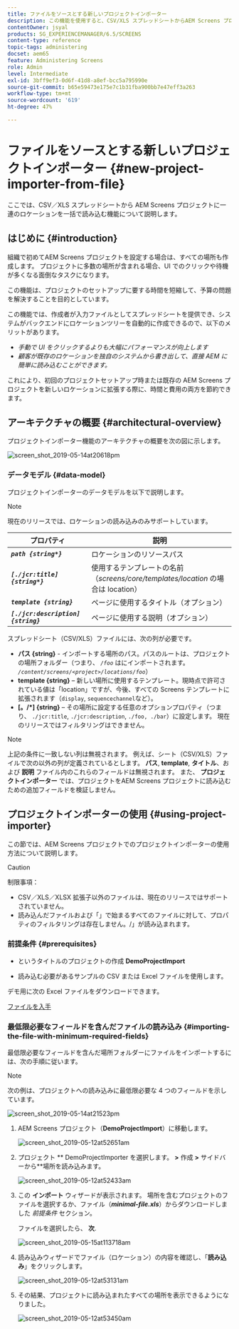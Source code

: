 ```yaml
---
title: ファイルをソースとする新しいプロジェクトインポーター
description: この機能を使用すると、CSV/XLS スプレッドシートからAEM Screens プロジェクトに一連の場所を一括読み込みできます。
contentOwner: jsyal
products: SG_EXPERIENCEMANAGER/6.5/SCREENS
content-type: reference
topic-tags: administering
docset: aem65
feature: Administering Screens
role: Admin
level: Intermediate
exl-id: 3bff9ef3-0d6f-41d8-a8ef-bcc5a795990e
source-git-commit: b65e59473e175e7c1b31fba900bb7e47eff3a263
workflow-type: tm+mt
source-wordcount: '619'
ht-degree: 47%

---
```


# ファイルをソースとする新しいプロジェクトインポーター {#new-project-importer-from-file}

ここでは、CSV／XLS スプレッドシートから AEM Screens プロジェクトに一連のロケーションを一括で読み込む機能について説明します。

## はじめに {#introduction}

組織で初めてAEM Screens プロジェクトを設定する場合は、すべての場所も作成します。 プロジェクトに多数の場所が含まれる場合、UI でのクリックや待機が多くなる面倒なタスクになります。

この機能は、プロジェクトのセットアップに要する時間を短縮して、予算の問題を解決することを目的としています。

この機能では、作成者が入力ファイルとしてスプレッドシートを提供でき、システムがバックエンドにロケーションツリーを自動的に作成できるので、以下のメリットがあります。

* *手動で UI をクリックするよりも大幅にパフォーマンスが向上します*
* *顧客が既存のロケーションを独自のシステムから書き出して、直接 AEM に簡単に読み込むことができます。*

これにより、初回のプロジェクトセットアップ時または既存の AEM Screens プロジェクトを新しいロケーションに拡張する際に、時間と費用の両方を節約できます。

## アーキテクチャの概要 {#architectural-overview}

プロジェクトインポーター機能のアーキテクチャの概要を次の図に示します。

![screen_shot_2019-05-14at20618pm](assets/screen_shot_2019-05-14at20618pm.png)

### データモデル {#data-model}

プロジェクトインポーターのデータモデルを以下で説明します。

>[!NOTE]
>
>現在のリリースでは、ロケーションの読み込みのみサポートしています。

| **プロパティ** | **説明** |
|---|---|
| ***`path {string*}`*** | ロケーションのリソースパス |
| ***`[./jcr:title] {string*}`*** | 使用するテンプレートの名前（*screens/core/templates/location* の場合は location） |
| ***`template {string}`*** | ページに使用するタイトル（オプション） |
| ***`[./jcr:description] {string}`*** | ページに使用する説明（オプション） |

スプレッドシート（CSV/XLS）ファイルには、次の列が必要です。

* **パス {string}** - インポートする場所のパス。パスのルートは、プロジェクトの場所フォルダー（つまり、 *`/foo`* はにインポートされます。 *`/content/screens/<project>/locations/foo`*）
* **template {string}**  – 新しい場所に使用するテンプレート。現時点で許可されている値は「location」ですが、今後、すべての Screens テンプレートに拡張されます（`display`, `sequencechannel`など）。
* **[。/*] {string}**  – その場所に設定する任意のオプションプロパティ（つまり、 `./jcr:title`, `./jcr:description`, `./foo, ./bar`）に設定します。 現在のリリースではフィルタリングはできません。

>[!NOTE]
>
>上記の条件に一致しない列は無視されます。 例えば、シート（CSV/XLS）ファイルで次の以外の列が定義されているとします。 **パス**, **template**, **タイトル**、および **説明** ファイル内のこれらのフィールドは無視されます。 また、 **プロジェクトインポーター** では、プロジェクトをAEM Screens プロジェクトに読み込むための追加フィールドを検証しません。

## プロジェクトインポーターの使用 {#using-project-importer}

この節では、AEM Screens プロジェクトでのプロジェクトインポーターの使用方法について説明します。

>[!CAUTION]
>
>制限事項：
>
>* CSV／XLS／XLSX 拡張子以外のファイルは、現在のリリースではサポートされていません。
>* 読み込んだファイルおよび「」で始まるすべてのファイルに対して、プロパティのフィルタリングは存在しません。/」が読み込まれます。
>

### 前提条件 {#prerequisites}

* というタイトルのプロジェクトの作成 **DemoProjectImport**

* 読み込む必要があるサンプルの CSV または Excel ファイルを使用します。

デモ用に次の Excel ファイルをダウンロードできます。

[ファイルを入手](assets/minimal-file.xls)

### 最低限必要なフィールドを含んだファイルの読み込み {#importing-the-file-with-minimum-required-fields}

最低限必要なフィールドを含んだ場所フォルダーにファイルをインポートするには、次の手順に従います。

>[!NOTE]
>
>次の例は、プロジェクトへの読み込みに最低限必要な 4 つのフィールドを示しています。

![screen_shot_2019-05-14at21523pm](assets/screen_shot_2019-05-14at21523pm.png)

1. AEM Screens プロジェクト（**DemoProjectImport**）に移動します。

   ![screen_shot_2019-05-12at52651am](assets/screen_shot_2019-05-12at52651am.png)

1. プロジェクト ** DemoProjectImporter を選択します。 **>** 作成 **>** サイドバーから**場所を読み込みます。

   ![screen_shot_2019-05-12at52433am](assets/screen_shot_2019-05-12at52433am.png)

1. この **インポート** ウィザードが表示されます。 場所を含むプロジェクトのファイルを選択するか、ファイル（***minimal-file.xls***）からダウンロードしました *前提条件* セクション。

   ファイルを選択したら、 **次**.

   ![screen_shot_2019-05-15at113718am](assets/screen_shot_2019-05-15at113718am.png)

1. 読み込みウィザードでファイル（ロケーション）の内容を確認し、「**読み込み**」をクリックします。

   ![screen_shot_2019-05-12at53131am](assets/screen_shot_2019-05-12at53131am.png)

1. その結果、プロジェクトに読み込まれたすべての場所を表示できるようになりました。

   ![screen_shot_2019-05-12at53450am](assets/screen_shot_2019-05-12at53450am.png)
